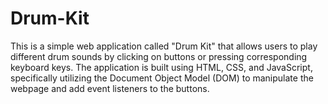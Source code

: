# Drum-Kit
This is a simple web application called "Drum Kit" that allows users to play different drum sounds by clicking on buttons or pressing corresponding keyboard keys. The application is built using HTML, CSS, and JavaScript, specifically utilizing the Document Object Model (DOM) to manipulate the webpage and add event listeners to the buttons.
